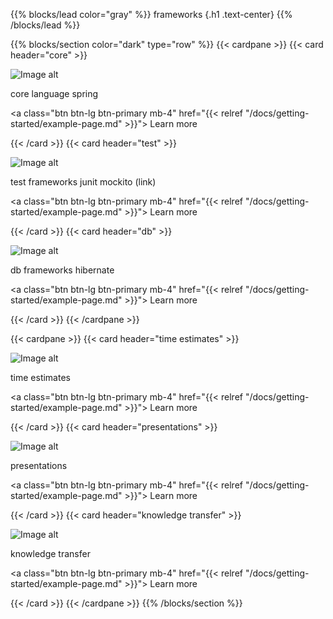 {{% blocks/lead color="gray" %}}
frameworks
{.h1 .text-center}
{{% /blocks/lead %}}

{{% blocks/section color="dark" type="row" %}}
{{< cardpane >}}
{{< card header="core" >}}

![Image alt](/continuous-integration.png)

core language spring

<a class="btn btn-lg btn-primary mb-4" href="{{< relref "/docs/getting-started/example-page.md" >}}">
Learn more <i class="fas fa-arrow-alt-circle-right ms-2"></i>
</a>

{{< /card >}}
{{< card header="test" >}}

![Image alt](/continuous-integration.png)

test frameworks junit mockito (link)

<a class="btn btn-lg btn-primary mb-4" href="{{< relref "/docs/getting-started/example-page.md" >}}">
Learn more <i class="fas fa-arrow-alt-circle-right ms-2"></i>
</a>

{{< /card >}}
{{< card header="db" >}}

![Image alt](/continuous-integration.png)

db frameworks hibernate

<a class="btn btn-lg btn-primary mb-4" href="{{< relref "/docs/getting-started/example-page.md" >}}">
Learn more <i class="fas fa-arrow-alt-circle-right ms-2"></i>
</a>

{{< /card >}}
{{< /cardpane >}}

{{< cardpane >}}
{{< card header="time estimates" >}}

![Image alt](/continuous-integration.png)

time estimates

<a class="btn btn-lg btn-primary mb-4" href="{{< relref "/docs/getting-started/example-page.md" >}}">
Learn more <i class="fas fa-arrow-alt-circle-right ms-2"></i>
</a>

{{< /card >}}
{{< card header="presentations" >}}

![Image alt](/continuous-integration.png)

presentations

<a class="btn btn-lg btn-primary mb-4" href="{{< relref "/docs/getting-started/example-page.md" >}}">
Learn more <i class="fas fa-arrow-alt-circle-right ms-2"></i>
</a>

{{< /card >}}
{{< card header="knowledge transfer" >}}

![Image alt](/continuous-integration.png)

knowledge transfer

<a class="btn btn-lg btn-primary mb-4" href="{{< relref "/docs/getting-started/example-page.md" >}}">
Learn more <i class="fas fa-arrow-alt-circle-right ms-2"></i>
</a>

{{< /card >}}
{{< /cardpane >}}
{{% /blocks/section %}}